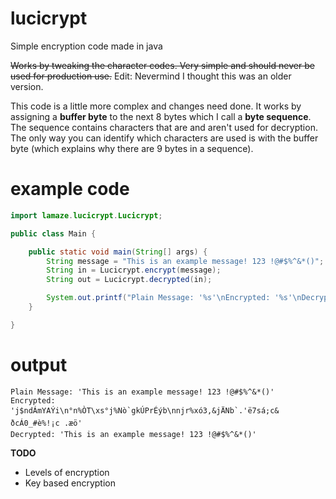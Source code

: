 # lucicrypt
Simple encryption code made in java

~~Works by tweaking the character codes. Very simple and should never be used for production use.~~
Edit: Nevermind I thought this was an older version.

This code is a little more complex and changes need done. It works by assigning a **buffer byte** to the next 8 bytes which I call a **byte sequence**. The sequence contains characters that are and aren't used for decryption. The only way you can identify which characters are used is with the buffer byte (which explains why there are 9 bytes in a sequence).

# example code

```java
import lamaze.lucicrypt.Lucicrypt;

public class Main {

    public static void main(String[] args) {
        String message = "This is an example message! 123 !@#$%^&*()";
        String in = Lucicrypt.encrypt(message);
        String out = Lucicrypt.decrypted(in);

        System.out.printf("Plain Message: '%s'\nEncrypted: '%s'\nDecrypted: '%s'", message, in, out);
    }

}
```

# output
```
Plain Message: 'This is an example message! 123 !@#$%^&*()'
Encrypted: 'j$ndÁmYAÝi\n°n%ÒT\xs°j%Nò`gkÚPrÉýb\nnjr%xó3,&jÄNb`.'ë7sá;c& ðcÁ0_#è%!¡c .æö'
Decrypted: 'This is an example message! 123 !@#$%^&*()'
```

**TODO**
 - Levels of encryption
 - Key based encryption
